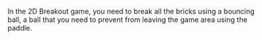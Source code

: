 In the 2D Breakout game, you need to break all the bricks using a bouncing ball, a ball that you need to prevent from leaving the game area using the paddle.
